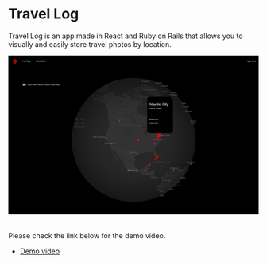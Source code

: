 # Travel Log
Travel Log is an app made in React and Ruby on Rails that allows you to visually and easily store travel photos by location.

<img src='client/src/Images/TravelLog_sample.png' width='800px' height='auto'>
<br></br>

Please check the link below for the demo video.
* [Demo video](https://www.yoojincheong.com/travel-log)
